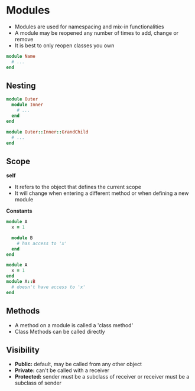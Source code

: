 # Modules

- Modules are used for namespacing and mix-in functionalities
- A module may be reopened any number of times to add, change or remove
- It is best to only reopen classes you own


```ruby
module Name
  # ...
end
```

## Nesting
```ruby
module Outer
  module Inner
    # ...
  end
end

module Outer::Inner::GrandChild
  # ...
end
```

## Scope
**self**
- It refers to the object that defines the current scope
- It will change when entering a different method or when defining a new module

**Constants**
```ruby
module A
  x = 1

  module B
    # has access to 'x'
  end
end

module A
  x = 1
end
module A::B
  # doesn't have access to 'x'
end
```

## Methods
- A method on a module is called a 'class method'
- Class Methods can be called directly

## Visibility
- **Public:** default, may be called from any other object
- **Private:** can't be called with a receiver
- **Protected:** sender must be a subclass of receiver or receiver must be a subclass of sender























